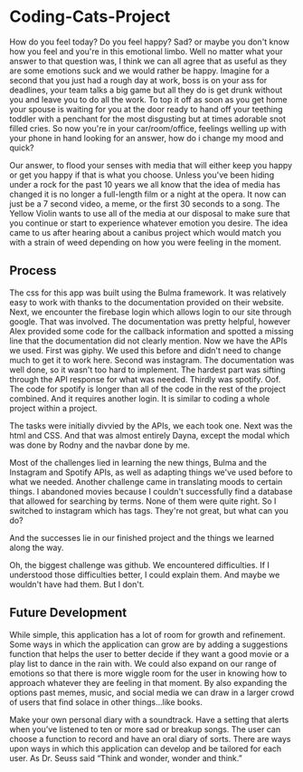 # Coding-Cats-Project
How do you feel today? Do you feel happy? Sad? or maybe you don't know how you feel and you're in this emotional limbo. Well no matter what your answer to that question was, I think we can all agree that as useful as they are some emotions suck and we would rather be happy. Imagine for a second that you just had a rough day at work, boss is on your ass for deadlines, your team talks a big game but all they do is get drunk without you and leave you to do all the work. To top it off as soon as you get home your spouse is waiting for you at the door ready to hand off your teething toddler with a penchant for the most disgusting but at times adorable snot filled cries. So now you're in your car/room/office, feelings welling up with your phone in hand looking for an answer, how do i change my mood and quick? 

Our answer, to flood your senses with media that will either keep you happy or get you happy if that is what you choose. 
Unless you've been hiding under a rock for the past 10 years we all know that the idea of media has changed it is no longer a full-length film or a night at the opera. It now can just be a 7 second video, a meme, or the first 30 seconds to a song. The Yellow Violin wants to use all of the media at our disposal to make sure that you continue or start to experience whatever emotion you desire. 
The idea came to us after hearing about a canibus project which would match you with a strain of weed depending on how you were feeling in the moment. 


## Process

The css for this app was built using the Bulma framework.  It was relatively easy to work with thanks to the documentation provided on their website.  Next, we encounter the firebase login which allows login to our site through google.  That was involved.  The documentation was pretty helpful, however Alex provided some code for the callback information and spotted a missing line that the documentation did not clearly mention.  Now we have the APIs we used.  First was giphy.  We used this before and didn't need to change much to get it to work here.  Second was instagram.  The documentation was well done, so it wasn't too hard to implement.  The hardest part was sifting through the API response for what was needed.  Thirdly was spotify.  Oof.  The code for spotify is longer than all of the code in the rest of the project combined.  And it requires another login.  It is similar to coding a whole project within a project.

The tasks were initially divvied by the APIs, we each took one.  Next was the html and CSS.  And that was almost entirely Dayna, except the modal which was done by Rodny and the navbar done by me.  

Most of the challenges lied in learning the new things, Bulma and the Instagram and Spotify APIs, as well as adapting things we've used before to what we needed.  Another challenge came in translating moods to certain things.  I abandoned movies because I couldn't successfully find a database that allowed for searching by terms.  None of them were quite right.  So I switched to instagram which has tags.  They're not great, but what can you do?  

And the successes lie in our finished project and the things we learned along the way.

Oh, the biggest challenge was github.  We encountered difficulties.  If I understood those difficulties better, I could explain them.  And maybe we wouldn't have had them.  But I don't.  

## Future Development

While simple, this application has a lot of room for growth and refinement. Some ways in which the application can grow are by adding a suggestions function that helps the user to better decide if they want a good movie or a play list to dance in the rain with. We could also expand on our range of emotions so that there is more wiggle room for the user in knowing how to approach whatever they are feeling in that moment. By also expanding the options past memes, music, and social media we can draw in a larger crowd of users that find solace in other things…like books. 

Make your own personal diary with a soundtrack. Have a setting that alerts when you’ve listened to ten or more sad or breakup songs.  The user can choose a function to record and have an oral diary of sorts. There are ways upon ways in which this application can develop and be tailored for each user.  As Dr. Seuss said “Think and wonder, wonder and think.”
